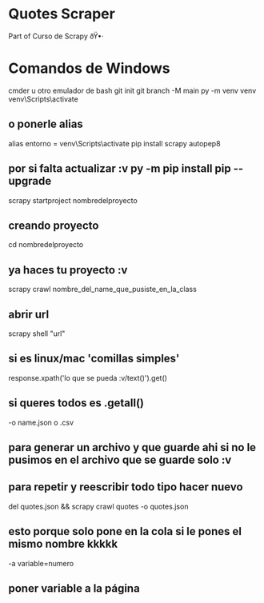 # Quotes Scraper
Part of Curso de Scrapy ðŸ•·

# Comandos de Windows
cmder u otro emulador de bash
git init
git branch -M main
py -m venv venv
venv\Scripts\activate
## o ponerle alias
alias entorno = venv\Scripts\activate
pip install scrapy autopep8
## por si falta actualizar :v py -m pip install pip --upgrade 
scrapy startproject nombredelproyecto
## creando proyecto
cd nombredelproyecto
## ya haces tu proyecto :v
scrapy crawl nombre_del_name_que_pusiste_en_la_class
## abrir url
scrapy shell "url" 
## si es linux/mac 'comillas simples' 
response.xpath('lo que se pueda :v/text()').get() 
## si queres todos es .getall()
-o name.json o .csv
## para generar un archivo y que guarde ahi si no le pusimos en el archivo que se guarde solo :v 
## para repetir y reescribir todo tipo hacer nuevo
del quotes.json && scrapy crawl quotes -o quotes.json
## esto porque solo pone en la cola si le pones el mismo nombre kkkkk
-a variable=numero
## poner variable a la página